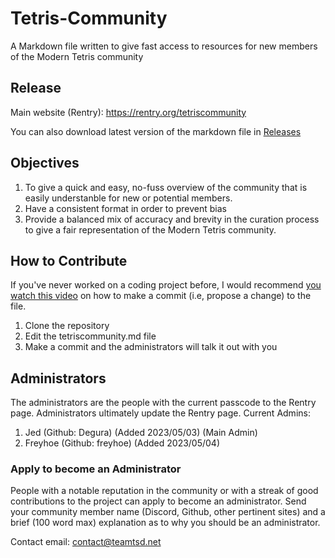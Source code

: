# Tetris-Community
A Markdown file written to give fast access to resources for new members of the Modern Tetris community

## Release
Main website (Rentry): 
https://rentry.org/tetriscommunity

You can also download latest version of the markdown file in [Releases](https://github.com/Degura/Tetris-Community/releases/)

## Objectives
1. To give a quick and easy, no-fuss overview of the community that is easily understanble for new or potential members.
2. Have a consistent format in order to prevent bias
3. Provide a balanced mix of accuracy and brevity in the curation process to give a fair representation of the Modern Tetris community.

## How to Contribute
If you've never worked on a coding project before, I would recommend [you watch this video](https://www.youtube.com/watch?v=B8RSMBSzFuA) on how to make a commit (i.e, propose a change) to the file. 

1. Clone the repository
2. Edit the tetriscommunity.md file
3. Make a commit and the administrators will talk it out with you

## Administrators
The administrators are the people with the current passcode to the Rentry page. Administrators ultimately update the Rentry page. 
Current Admins: 
1. Jed (Github: Degura) (Added 2023/05/03) (Main Admin)
2. Freyhoe (Github: freyhoe) (Added 2023/05/04)

### Apply to become an Administrator
People with a notable reputation in the community or with a streak of good contributions to the project can apply to become an administrator. Send your community member name (Discord, Github, other pertinent sites) and a brief (100 word max) explanation as to why you should be an administrator. 

Contact email: contact@teamtsd.net

